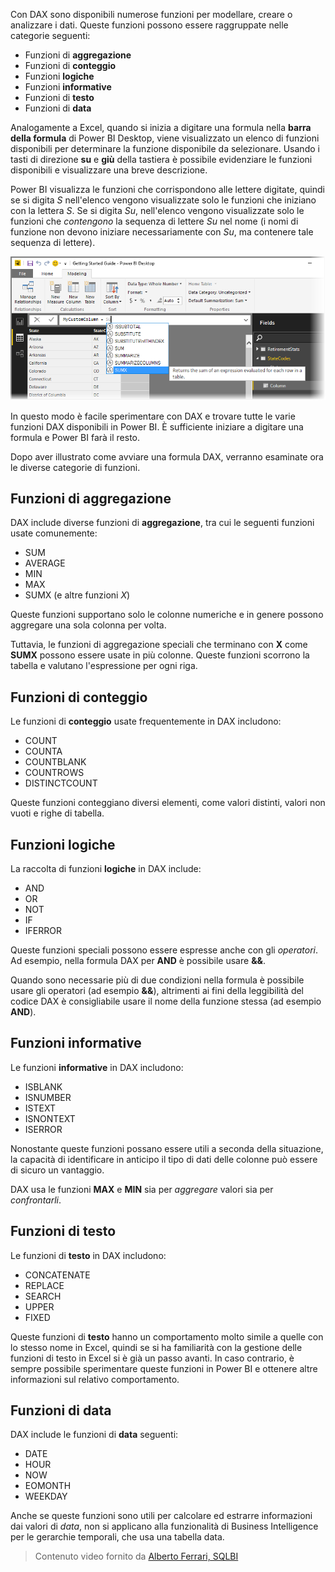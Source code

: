 Con DAX sono disponibili numerose funzioni per modellare, creare o analizzare i dati. Queste funzioni possono essere raggruppate nelle categorie seguenti:

* Funzioni di **aggregazione**
* Funzioni di **conteggio**
* Funzioni **logiche**
* Funzioni **informative**
* Funzioni di **testo**
* Funzioni di **data**

Analogamente a Excel, quando si inizia a digitare una formula nella **barra della formula** di Power BI Desktop, viene visualizzato un elenco di funzioni disponibili per determinare la funzione disponibile da selezionare. Usando i tasti di direzione **su** e **giù** della tastiera è possibile evidenziare le funzioni disponibili e visualizzare una breve descrizione.

Power BI visualizza le funzioni che corrispondono alle lettere digitate, quindi se si digita *S* nell'elenco vengono visualizzate solo le funzioni che iniziano con la lettera *S*. Se si digita *Su*, nell'elenco vengono visualizzate solo le funzioni che *contengono* la sequenza di lettere *Su* nel nome (i nomi di funzione non devono iniziare necessariamente con *Su*, ma contenere tale sequenza di lettere).

![](media/7-3-dax-functions/dax-functions_1.png)

In questo modo è facile sperimentare con DAX e trovare tutte le varie funzioni DAX disponibili in Power BI. È sufficiente iniziare a digitare una formula e Power BI farà il resto.

Dopo aver illustrato come avviare una formula DAX, verranno esaminate ora le diverse categorie di funzioni.

## <a name="aggregation-functions"></a>Funzioni di aggregazione
DAX include diverse funzioni di **aggregazione**, tra cui le seguenti funzioni usate comunemente:

* SUM
* AVERAGE
* MIN
* MAX
* SUMX (e altre funzioni *X*)

Queste funzioni supportano solo le colonne numeriche e in genere possono aggregare una sola colonna per volta.

Tuttavia, le funzioni di aggregazione speciali che terminano con **X** come **SUMX** possono essere usate in più colonne. Queste funzioni scorrono la tabella e valutano l'espressione per ogni riga.

## <a name="counting-functions"></a>Funzioni di conteggio
Le funzioni di **conteggio** usate frequentemente in DAX includono:

* COUNT
* COUNTA
* COUNTBLANK
* COUNTROWS
* DISTINCTCOUNT

Queste funzioni conteggiano diversi elementi, come valori distinti, valori non vuoti e righe di tabella.

## <a name="logical-functions"></a>Funzioni logiche
La raccolta di funzioni **logiche** in DAX include:

* AND
* OR
* NOT
* IF
* IFERROR

Queste funzioni speciali possono essere espresse anche con gli *operatori*. Ad esempio, nella formula DAX per **AND** è possibile usare **&&**.

Quando sono necessarie più di due condizioni nella formula è possibile usare gli operatori (ad esempio **&&**), altrimenti ai fini della leggibilità del codice DAX è consigliabile usare il nome della funzione stessa (ad esempio **AND**).

## <a name="information-functions"></a>Funzioni informative
Le funzioni **informative** in DAX includono:

* ISBLANK
* ISNUMBER
* ISTEXT
* ISNONTEXT
* ISERROR

Nonostante queste funzioni possano essere utili a seconda della situazione, la capacità di identificare in anticipo il tipo di dati delle colonne può essere di sicuro un vantaggio.

DAX usa le funzioni **MAX** e **MIN** sia per *aggregare* valori sia per *confrontarli*.

## <a name="text-functions"></a>Funzioni di testo
Le funzioni di **testo** in DAX includono:

* CONCATENATE
* REPLACE
* SEARCH
* UPPER
* FIXED

Queste funzioni di **testo** hanno un comportamento molto simile a quelle con lo stesso nome in Excel, quindi se si ha familiarità con la gestione delle funzioni di testo in Excel si è già un passo avanti. In caso contrario, è sempre possibile sperimentare queste funzioni in Power BI e ottenere altre informazioni sul relativo comportamento.

## <a name="date-functions"></a>Funzioni di data
DAX include le funzioni di **data** seguenti:

* DATE
* HOUR
* NOW
* EOMONTH
* WEEKDAY

Anche se queste funzioni sono utili per calcolare ed estrarre informazioni dai valori di *data*, non si applicano alla funzionalità di Business Intelligence per le gerarchie temporali, che usa una tabella data.

> Contenuto video fornito da [Alberto Ferrari, SQLBI](http://www.sqlbi.com/learning-dax/?utm_source=powerbi&utm_medium=marketing&utm_campaign=after-summit)
> 
> 

